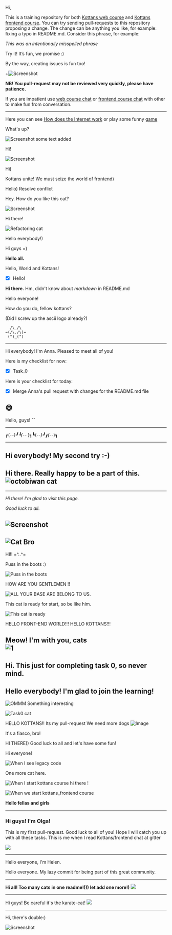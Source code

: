 ﻿Hi,

This is a training repository for both [Kottans web course](https://github.com/Kottans/web) and [Kottans frontend course](https://github.com/Kottans/frontend). You can try sending pull-requests to this repository proposing a change.
The change can be anything you like, for example: fixing a typo in README.md. Consider this phrase, for example:

*This was an intentionally misspelled phrase*

Try it! It’s fun, we promise :)

By the way, creating issues is fun too!

+![Screenshot](gif/jump.gif)

**NB! You pull-request may not be reviewed very quickly, please have patience.**

If you are impatient use
[web course chat](https://gitter.im/Kottans/web?utm_source=badge&utm_medium=badge&utm_campaign=pr-badge&utm_content=badge)
or [frontend course chat](https://gitter.im/Kottans/frontend)
with other to make fun from conversation.

----------

Here you can see [How does the Internet work](https://www.youtube.com/watch?v=qEdv_pem-JM) or play some funny [game](http://spielzeugz.de/html5/liquid-particles/)


What's up?


![Screenshot](gif/DeveloperBedtimeParadox.jpg) some text added

Hi!

![Screenshot](gif/mathis.jpg)

Hi)

Kottans unite! We must seize the world of frontend)


Hello)
Resolve conflict

Hey. How do you like this cat?

![Screenshot](gif/tail.gif)

Hi there!

![Refactoring cat](gif/refactoring.gif)

Hello everybody!)

Hi guys =)

<b>Hello all.</b>

Hello, World and Kottans!
- [x] Hello!

__Hi there.__ Hm, didn't know about *markdown* in README.md

Hello everyone!

How do you do, fellow kottans?

(Did I screw up the ascii logo already?)

      /\_/\
    =(/\./\)=
     (")_(")

----------

Hi everybody! I'm Anna. Pleased to meet all of you!

Here is my checklist for now:

- [x] Task_0

Here is your checklist for today:

- [x] Merge Anna's pull request with changes for the README.md file

:sweat_smile:
----------
Hello, guys! ˆˆ

-----------------------------
┏(-_-)┛┗(-_-﻿ )┓┗(-_-)┛┏(-_-)┓
_________________________________
Hi everybody!
My second try
:-)
-------------------------------------------------
Hi there. Really happy to be a part of this.
![octobiwan cat](gif/octobiwan.jpg)
-------------------------------------------------

----------
*Hi there! I'm glad to visit this page.*

*Good luck to all.*

![Screenshot](gif/browser's_anatomy.jpg)
----------
![Cat Bro](gif/cat-bro.gif)
-------------------------------------------------
HI!! =^..^=

Puss in the boots :)

![Puss in the boots](gif/05acde699668f9087bd191c5ff30a5d9_395.gif)

HOW ARE YOU GENTLEMEN !!

![ALL YOUR BASE ARE BELONG TO US.](gif/0000_AllYourBaseAreBelongToCats-Black.png)

This cat is ready for start, so be like him.

![This cat is ready](gif/ready.gif)

HELLO FRONT-END WORLD!!!
HELLO KOTTANS!!!

Meow! I'm with you, cats  
![1](https://www.catgifpage.com/gifs/306.gif)
-------------------------------------------------
Hi. This just for completing task 0, so never mind.
-------------------------------------------------
Hello everybody! I'm glad to join the learning!
------------------------------------------
![OMMM  Something interesting](gif/ooo_cat.gif)


![Task0 cat](gif/Task0-cat.jpg)

 HELLO KOTTANS!!
 Its my pull-request 
 We need more dogs
 ![Image](http://i.piccy.info/i9/e1c2201e0ab51674f0672e6d57235108/1510174294/122490/1194919/Shiba_Inu_Profile.jpg)

It's a fiasco, bro!

HI THERE)) Good luck to all and let's have some fun!

Hi everyone!

![When I see legacy code](gif/face.png)

One more cat here.

![When I start kottans course](gif/kottan.gif)
hi there !

![When we start kottans_frontend course](gif/up-down-cats.gif)

**Hello fellas and girls**

<hr>
<h3>Hi guys! I'm Olga!</h3>

This is my first pull-request. Good luck to all of you! Hope I will  catch you up with all these tasks. This is me when I read Kottans/frontend chat at gitter

![](https://user-images.githubusercontent.com/17572746/32748185-22c23e20-c8c4-11e7-94d3-2d40ef014d2b.jpg)

<hr>
Hello everyone, I'm Helen. 

Hello everyone. My lazy commit for being part of this great community.

<hr>

**Hi all! Too many cats in one readme!))) let add one more!)**
![](http://www.cutecatgifs.com/wp-content/uploads/2014/04/Itzfridaaay.gif)

<hr>
 
Hi guys!
Be careful it`s the karate-cat!
 ![](https://media.giphy.com/media/xTiTnhrtwnfn89UgQo/giphy.gif)
 
 <hr>
 
 Hi, there's double:)
 
 ![Screenshot](https://cs6.pikabu.ru/post_img/2017/07/28/8/1501247915156259551.gif)
